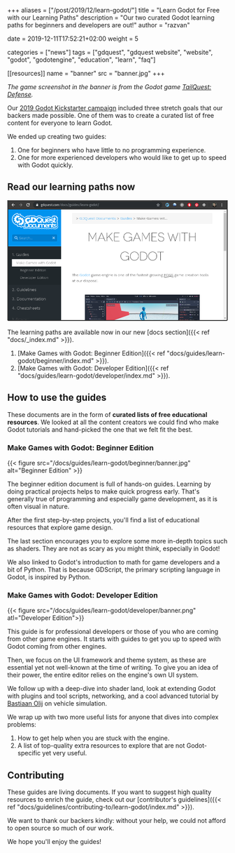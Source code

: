 +++
aliases = ["/post/2019/12/learn-godot/"]
title = "Learn Godot for Free with our Learning Paths"
description = "Our two curated Godot learning paths for beginners and developers are out!"
author = "razvan"

date = 2019-12-11T17:52:21+02:00
weight = 5

categories = ["news"]
tags = ["gdquest", "gdquest website", "website", "godot", "godotengine", "education", "learn", "faq"]

[[resources]]
name = "banner"
src = "banner.jpg"
+++

*The game screenshot in the banner is from the Godot game [TailQuest: Defense](https://store.steampowered.com/app/824090/TailQuest_Defense/).*

Our [2019 Godot Kickstarter campaign](https://www.kickstarter.com/projects/gdquest/create-your-own-games-with-godot-the-free-game-eng) included three stretch goals that our backers made possible. One of them was to create a curated list of free content for everyone to learn Godot.

We ended up creating two guides:

1. One for beginners who have little to no programming experience.
1. One for more experienced developers who would like to get up to speed with Godot quickly.

## Read our learning paths now

![Beginner and Developer Learning Paths](./img/paths.png)

The learning paths are available now in our new [docs section]({{< ref "docs/_index.md" >}}).

1. [Make Games with Godot: Beginner Edition]({{< ref "docs/guides/learn-godot/beginner/index.md" >}}).
1. [Make Games with Godot: Developer Edition]({{< ref "docs/guides/learn-godot/developer/index.md" >}}).

## How to use the guides

These documents are in the form of **curated lists of free educational resources**. We looked at all the content creators we could find who make Godot tutorials and hand-picked the one that we felt fit the best.

### Make Games with Godot: Beginner Edition

{{< figure src="/docs/guides/learn-godot/beginner/banner.jpg" alt="Beginner Edition" >}}

The beginner edition document is full of hands-on guides. Learning by doing practical projects helps to make quick progress early. That's generally true of programming and especially game development, as it is often visual in nature.

After the first step-by-step projects, you'll find a list of educational resources that explore game design.

The last section encourages you to explore some more in-depth topics such as shaders. They are not as scary as you might think, especially in Godot! 

We also linked to Godot's introduction to math for game developers and a bit of Python. That is because GDScript, the primary scripting language in Godot, is inspired by Python.

### Make Games with Godot: Developer Edition

{{< figure src="/docs/guides/learn-godot/developer/banner.png" atl="Developer Edition">}}

This guide is for professional developers or those of you who are coming from other game engines. It starts with guides to get you up to speed with Godot coming from other engines.

Then, we focus on the UI framework and theme system, as these are essential yet not well-known at the time of writing. To give you an idea of their power, the entire editor relies on the engine's own UI system.

We follow up with a deep-dive into shader land, look at extending Godot with plugins and tool scripts, networking, and a cool advanced tutorial by [Bastiaan Olij](https://twitter.com/mux213) on vehicle simulation.

We wrap up with two more useful lists for anyone that dives into complex problems: 

1. How to get help when you are stuck with the engine.
2. A list of top-quality extra resources to explore that are not Godot-specific yet very useful.

## Contributing

These guides are living documents. If you want to suggest high quality resources to enrich the guide, check out our [contributor's guidelines]({{< ref "docs/guidelines/contributing-to/learn-godot/index.md" >}}).

We want to thank our backers kindly: without your help, we could not afford to open source so much of our work.

We hope you'll enjoy the guides!
